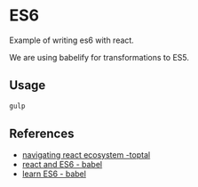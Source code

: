 # ES6
Example of writing es6 with react.

We are using babelify for transformations to ES5.

## Usage
```bash
gulp
```

## References
* [navigating react ecosystem -toptal](http://www.toptal.com/react/navigating-the-react-ecosystem)
* [react and ES6 - babel](https://babeljs.io/blog/2015/06/07/react-on-es6-plus)
* [learn ES6 - babel](https://babeljs.io/docs/learn-es2015/)